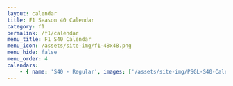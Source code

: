 ```yaml
---
layout: calendar
title: F1 Season 40 Calendar
category: f1
permalink: /f1/calendar
menu_title: F1 S40 Calendar
menu_icon: /assets/site-img/f1-48x48.png
menu_hide: false
menu_order: 4
calendars:
    - { name: 'S40 - Regular', images: ['/assets/site-img/PSGL-S40-Calendar-Regular.png'], width: 1920, height: 1080 }
---
```


